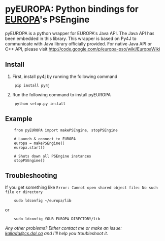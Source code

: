 pyEUROPA: Python bindings for [EUROPA](http://code.google.com/p/europa-pso/)'s PSEngine
========

pyEUROPA is a python wrapper for EUROPA's Java API. The Java API has been embedded in this library.
This wrapper is based on Py4J to communicate with Java library officially provided. 
For native Java API or C++ API, please visit http://code.google.com/p/europa-pso/wiki/EuropaWiki


Install
-------------

1. First, install py4j by running the following command

        pip install py4j

2. Run the following command to install pyEUROPA

        python setup.py install

Example
-------------

        from pyEUROPA import makePSEngine, stopPSEngine

        # Launch & connect to EUROPA
        europa = makePSEngine()
        europa.start()

        # Shuts down all PSEngine instances
        stopPSEngine()


Troubleshooting
-------------

If you get something like `Error: Cannot open shared object file: No such file or directory`

        sudo ldconfig ~/europa/lib
        
or 

        sudo ldconfig YOUR EUROPA DIRECTORY/lib

*Any other problems? Either contact me or make an issue: kallada@cs.dal.ca and I'll help you troubleshoot it.*
